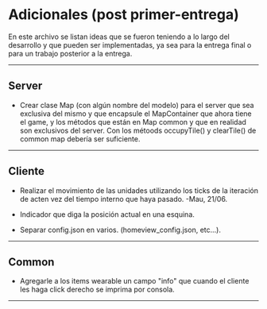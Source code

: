 # Adicionales (post primer-entrega)

En este archivo se listan ideas que se fueron teniendo a lo largo del desarrollo y que pueden ser implementadas, ya sea para la entrega final o para un trabajo posterior a la entrega.

---

## Server

* Crear clase Map (con algún nombre del modelo) para el server que sea exclusiva del mismo y que encapsule el MapContainer que ahora tiene el game, y los métodos que están en Map common y que en realidad son exclusivos del server. Con los métoods occupyTile() y clearTile() de common map debería ser suficiente.

---

## Cliente

* Realizar el movimiento de las unidades utilizando los ticks de la iteración de acten vez del tiempo interno que haya pasado. -Mau, 21/06.

* Indicador que diga la posición actual en una esquina.

* Separar config.json en varios. (homeview_config.json, etc...).

---

## Common

* Agregarle a los items wearable un campo "info" que cuando el cliente les haga click derecho se imprima por consola.

---